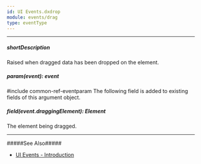 ```yaml
---
id: UI Events.dxdrop
module: events/drag
type: eventType
---
```

---
##### shortDescription
Raised when dragged data has been dropped on the element.

##### param(event): event
#include common-ref-eventparam The following field is added to existing fields of this argument object.

##### field(event.draggingElement): Element
The element being dragged.

---
#####See Also#####
- [UI Events - Introduction](/api-reference/10%20UI%20Widgets/UI%20Events '/Documentation/ApiReference/UI_Components/UI_Events/')